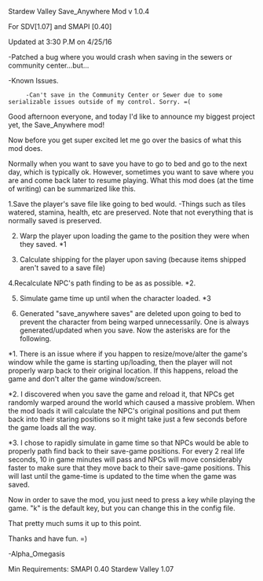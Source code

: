 Stardew Valley Save_Anywhere Mod v 1.0.4

For SDV[1.07] and SMAPI [0.40]

Updated at 3:30 P.M on 4/25/16

-Patched a bug where you would crash when saving in the sewers or community center...but...

-Known Issues.

         -Can't save in the Community Center or Sewer due to some serializable issues outside of my control. Sorry. =(

Good afternoon everyone, and today I'd like to announce my biggest project yet, the Save_Anywhere mod! 

Now before you get super excited let me go over the basics of what this mod does.

Normally when you want to save you have to go to bed and go to the next day, which is typically ok. However, sometimes you want to save where you are and come back later to resume playing. What this mod does (at the time of writing) can be summarized like this.

1.Save the player's save file like going to bed would.
         -Things such as tiles watered, stamina, health, etc are preserved. Note that not everything that is 
normally saved is preserved.

2. Warp the player upon loading the game to the position they were when they saved. *1

3. Calculate shipping for the player upon saving (because items shipped aren't saved to a save file)

4.Recalculate NPC's path finding to be as as possible. *2.

5. Simulate game time up until when the character loaded. *3

6. Generated "save_anywhere saves" are deleted upon going to bed to prevent the character from being warped unnecessarily. One is always generated/updated when you save.
Now the asterisks are for the following.

*1. There is an issue where if you happen to resize/move/alter the game's window while the game is starting up/loading, then the player will not properly warp back to their original location. If this happens, reload the game and don't alter the game window/screen.

*2. I discovered when you save the game and reload it, that NPCs get randomly warped around the world which caused a massive problem. When the mod loads it will calculate the NPC's original positions and put them back into their staring positions so it might take just a few seconds before the game loads all the way.

*3. I chose to rapidly simulate in game time so that NPCs would be able to properly path find back to their save-game positions. For every 2 real life seconds, 10 in game minutes will pass and NPCs will move considerably faster to make sure that they move back to their save-game positions. This will last until the game-time is updated to the time when the game was saved.

Now in order to save the mod, you just need to press a key while playing the game. "k" is the default key, but you can change this in the config file.

That pretty much sums it up to this point. 

Thanks and have fun. =)

-Alpha_Omegasis

Min Requirements:
SMAPI 0.40 
Stardew Valley 1.07

